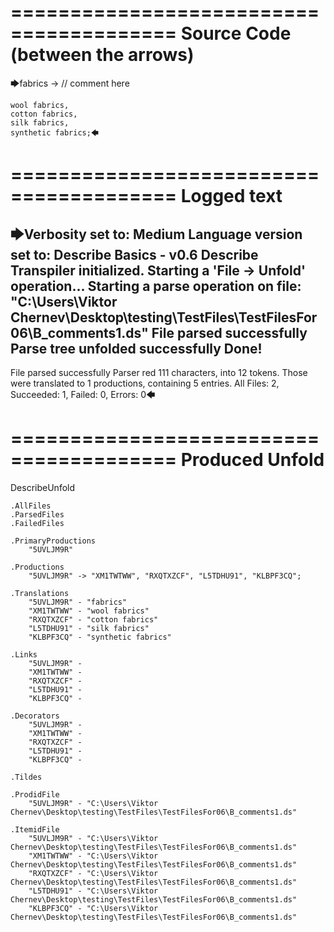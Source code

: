========================================
Source Code (between the arrows)
========================================

🡆fabrics -> // comment here

    wool fabrics,
    cotton fabrics,
    silk fabrics,
    synthetic fabrics;🡄

========================================
Logged text
========================================

🡆Verbosity set to: Medium
Language version set to: Describe Basics - v0.6
Describe Transpiler initialized.
Starting a 'File -> Unfold' operation...
Starting a parse operation on file: "C:\Users\Viktor Chernev\Desktop\testing\TestFiles\TestFilesFor06\B_comments1.ds"
File parsed successfully
Parse tree unfolded successfully
Done!
------------------------
File parsed successfully
Parser red 111 characters, into 12 tokens.
Those were translated to 1 productions, containing 5 entries.
All Files: 2, Succeeded: 1, Failed: 0, Errors: 0🡄

========================================
Produced Unfold
========================================

DescribeUnfold

    .AllFiles
    .ParsedFiles
    .FailedFiles

    .PrimaryProductions
        "5UVLJM9R" 

    .Productions
        "5UVLJM9R" -> "XM1TWTWW", "RXQTXZCF", "L5TDHU91", "KLBPF3CQ";

    .Translations
        "5UVLJM9R" - "fabrics"
        "XM1TWTWW" - "wool fabrics"
        "RXQTXZCF" - "cotton fabrics"
        "L5TDHU91" - "silk fabrics"
        "KLBPF3CQ" - "synthetic fabrics"

    .Links
        "5UVLJM9R" - 
        "XM1TWTWW" - 
        "RXQTXZCF" - 
        "L5TDHU91" - 
        "KLBPF3CQ" - 

    .Decorators
        "5UVLJM9R" - 
        "XM1TWTWW" - 
        "RXQTXZCF" - 
        "L5TDHU91" - 
        "KLBPF3CQ" - 

    .Tildes

    .ProdidFile
        "5UVLJM9R" - "C:\Users\Viktor Chernev\Desktop\testing\TestFiles\TestFilesFor06\B_comments1.ds"

    .ItemidFile
        "5UVLJM9R" - "C:\Users\Viktor Chernev\Desktop\testing\TestFiles\TestFilesFor06\B_comments1.ds"
        "XM1TWTWW" - "C:\Users\Viktor Chernev\Desktop\testing\TestFiles\TestFilesFor06\B_comments1.ds"
        "RXQTXZCF" - "C:\Users\Viktor Chernev\Desktop\testing\TestFiles\TestFilesFor06\B_comments1.ds"
        "L5TDHU91" - "C:\Users\Viktor Chernev\Desktop\testing\TestFiles\TestFilesFor06\B_comments1.ds"
        "KLBPF3CQ" - "C:\Users\Viktor Chernev\Desktop\testing\TestFiles\TestFilesFor06\B_comments1.ds"

